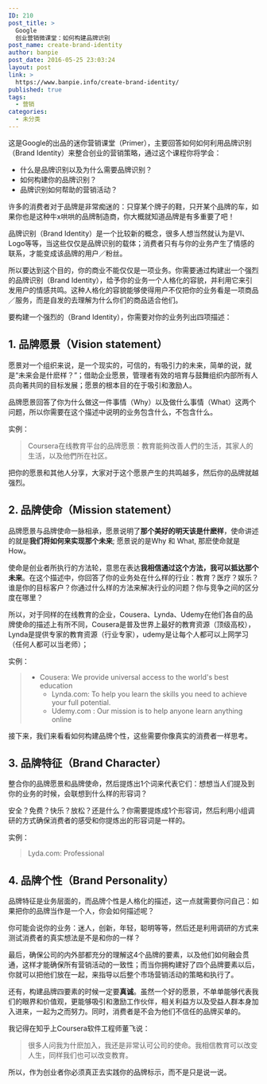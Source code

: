 ```yaml
---
ID: 210
post_title: >
  Google
  创业营销微课堂：如何构建品牌识别
post_name: create-brand-identity
author: banpie
post_date: 2016-05-25 23:03:24
layout: post
link: >
  https://www.banpie.info/create-brand-identity/
published: true
tags:
  - 营销
categories:
  - 未分类
---
```

这是Google的出品的迷你营销课堂（Primer），主要回答如何如何利用品牌识别（Brand Identity）来整合创业的营销策略，通过这个课程你将学会：

*   什么是品牌识别以及为什么需要品牌识别？
*   如何构建你的品牌识别？
*   品牌识别如何帮助的营销活动？

许多的消费者对于品牌是非常痴迷的：只穿某个牌子的鞋，只开某个品牌的车，如果你也是这种牛x哄哄的品牌制造商，你大概就知道品牌是有多重要了吧！

品牌识别（Brand Identity）是一个比较新的概念，很多人想当然就认为是VI、Logo等等，当这些仅仅是品牌识别的载体；消费者只有与你的业务产生了情感的联系，才能变成该品牌的用户／粉丝。

所以要达到这个目的，你的商业不能仅仅是一项业务。你需要通过构建出一个强烈的品牌识别（Brand Identity），给予你的业务一个人格化的容貌，并利用它来引发用户的情感共鸣。这种人格化的容貌能够使得用户不仅把你的业务看是一项商品／服务，而是自发的去理解为什么你们的商品适合他们。

要构建一个强烈的（Brand Identity），你需要对你的业务列出四项描述：

## 1\. 品牌愿景（Vision statement）

愿景对一个组织来说，是一个现实的，可信的，有吸引力的未来，简单的说，就是“未来会是什麽样？”；借助企业愿景，管理者有效的培育与鼓舞组织内部所有人员向著共同的目标发展；愿景的根本目的在于吸引和激励人。

品牌愿景回答了你为什么做这一件事情（Why）以及做什么事情（What）这两个问题，所以你需要在这个描述中说明的业务包含什么，不包含什么。

实例：

> Coursera在线教育平台的品牌愿景：教育能夠改善人們的生活，其家人的生活，以及他們所在社区。

把你的愿景和其他人分享，大家对于这个愿景产生的共鸣越多，然后你的品牌就越强烈。

## 2\. 品牌使命（Mission statement）

品牌愿景与品牌使命一脉相承，愿景说明了**那个美好的明天该是什麽样**，使命讲述的就是**我们将如何来实现那个未来**; 愿景说的是Why 和 What, 那麽使命就是 How。

使命是创业者所执行的方法轮，意思在表达**我相信通过这个方法，我可以抵达那个未来**。在这个描述中，你回答了你的业务处在什么样的行业：教育？医疗？娱乐？谁是你的目标客户？你通过什么样的方法来解决行业的问题？你与竞争之间的区分度在哪里？

所以，对于同样的在线教育的企业，Cousera、Lynda、Udemy在他们各自的品牌使命的描述上有所不同，Cousera是普及世界上最好的教育资源（顶级高校），Lynda是提供专家的教育资源（行业专家），udemy是让每个人都可以上网学习（任何人都可以当老师）；

实例：

> *   Cousera: We provide universal access to the world's best education 
>     *   Lynda.com: To help you learn the skills you need to achieve your full potential.
>     *   Udemy.com : Our mission is to help anyone learn anything online

接下来，我们来看看如何构建品牌个性，这些需要你像真实的消费者一样思考。

## 3\. 品牌特征（Brand Character）

整合你的品牌愿景和品牌使命，然后提炼出1个词来代表它们：想想当人们提及到你的业务的时候，会联想到什么样的形容词？

安全？免费？快乐？放松？还是什么？你需要提炼成1个形容词，然后利用小组调研的方式确保消费者的感受和你提炼出的形容词是一样的。

实例：

> Lyda.com: Professional

## 4\. 品牌个性（Brand Personality）

品牌特征是业务层面的，而品牌个性是人格化的描述，这一点就需要你问自己：如果把你的品牌当作是一个人，你会如何描述呢？

你可能会说你的业务：迷人，创新，年轻，聪明等等，然后还是利用调研的方式来测试消费者的真实想法是不是和你的一样？

最后，确保公司的内外部都充分的理解这4个品牌的要素，以及他们如何融会贯通，这样才能确保所有营销活动的一致性；而当你拥构建好了四个品牌要素以后，你就可以把他们放在一起，来指导以后整个市场营销活动的策略和执行了。

还有，构建品牌四要素的时候一定要**真诚**。虽然一个好的愿景，不单单能够代表我们的眼界和价值观，更能够吸引和激励工作伙伴，相关利益方以及受益人群本身加入进来，一起为之而努力。同时，消费者是不会为他们不信任的品牌买单的。

我记得在知乎上Coursera软件工程师董飞说：

> 很多人问我为什麽加入，我还是非常认可公司的使命。我相信教育可以改变人生，同样我们也可以改变教育。

所以，作为创业者你必须真正去实践你的品牌标示，而不是只是说一说。